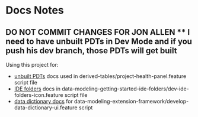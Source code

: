 # Docs Notes

## DO NOT COMMIT CHANGES FOR JON ALLEN ** I need to have unbuilt PDTs in Dev Mode and if you push his dev branch, those PDTs will get built

Using this project for:

* [unbuilt PDTs](https://cloud.google.com/looker/docs/derived-tables#checking_for_unbuilt_pdts_in_development_mode) docs used in derived-tables/project-health-panel.feature script file
* [IDE folders](https://cloud.google.com/looker/docs/ide-folders) docs in data-modeling-getting-started-ide-folders/dev-ide-folders-icon.feature script file
* [data dictionary docs](https://cloud.google.com/looker/docs/using-looker-data-dictionary#viewing_model_metadata_with_the_looker_data_dictionary) for data-modeling-extension-framework/develop-data-dictionary-ui.feature script
